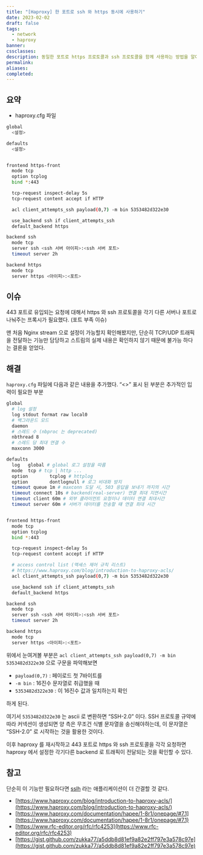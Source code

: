 ```yaml
---
title: "[Haproxy] 한 포트로 ssh 와 https 동시에 사용하기"
date: 2023-02-02
draft: false
tags:
  - network
  - haproxy
banner: 
cssclasses: 
description: 동일한 포트로 https 프로토콜과 ssh 프로토콜을 함께 사용하는 방법을 알아본다.
permalink: 
aliases: 
completed:
---
```

## 요약

- haproxy.cfg 파일

```bash
global
  <설정>

defaults
  <설정>


frontend https-front
  mode tcp
  option tcplog
  bind *:443

  tcp-request inspect-delay 5s
  tcp-request content accept if HTTP

  acl client_attempts_ssh payload(0,7) -m bin 5353482d322e30

  use_backend ssh if client_attempts_ssh
  default_backend https

backend ssh
  mode tcp
  server ssh <ssh 서버 아이피>:<ssh 서버 포트>
  timeout server 2h

backend https
  mode tcp
  server https <아이피>:<포트>
```

  

## 이슈

443 포트로 유입되는 요청에 대해서 https 와 ssh 프로토콜을 각기 다른 서버나 포트로 나눠주는 프록시가 필요했다. (포트 부족 이슈)

  

맨 처음 Nginx stream 으로 설정이 가능할지 확인해봤지만, 단순히 TCP/UDP 트래픽을 전달하는 기능만 담당하고 스트림의 실제 내용은 확인하지 않기 때문에 불가능 하다는 결론을 얻었다.

  

## 해결

`haproxy.cfg` 파일에 다음과 같은 내용을 추가했다. “<>” 표시 된 부분은 추가적인 입력이 필요한 부분

```bash
global
  # log 설정
  log stdout format raw local0
  # 백그라운드 모드
  daemon
  # 스레드 수 (nbproc 는 deprecated)
  nbthread 8
  # 스레드 당 최대 연결 수
  maxconn 3000

defaults
  log  	global # global 로그 설정을 따름
  mode 	tcp # tcp | http ...
  option       	tcplog # httplog
  option       	dontlognull # 로그 비대화 방지
  timeout queue 1m # maxconn 도달 시, 503 응답을 보내기 까지의 시간
  timeout connect 10s # backend(real-server) 연결 최대 지연시간
  timeout client 60m # 외부 클라이언트 요청이나 데이터 연결 최대시간
  timeout server 60m # 서버가 데이터를 전송할 떄 연결 최대 시간


frontend https-front
  mode tcp
  option tcplog
  bind *:443

  tcp-request inspect-delay 5s
  tcp-request content accept if HTTP

  # access control list (액세스 제어 규칙 리스트)
  # https://www.haproxy.com/blog/introduction-to-haproxy-acls/
  acl client_attempts_ssh payload(0,7) -m bin 5353482d322e30

  use_backend ssh if client_attempts_ssh
  default_backend https

backend ssh
  mode tcp
  server ssh <ssh 서버 아이피>:<ssh 서버 포트>
  timeout server 2h

backend https
  mode tcp
  server https <아이피>:<포트>
```

  

위에서 눈여겨볼 부분은 `acl client_attempts_ssh payload(0,7) -m bin 5353482d322e30` 으로 구문을 파악해보면

- `payload(0,7)` : 페이로드 첫 7바이트를
- `-m bin` : 16진수 문자열로 취급했을 때
- `5353482d322e30` : 이 16진수 값과 일치하는지 확인

하게 된다.

여기서 `5353482d322e30` 는 ascii 로 변환하면 “SSH-2.0” 이다. SSH 프로토콜 규약에 따라 커넥션이 생성되면 양 측은 무조건 식별 문자열을 송신해야하는데, 이 문자열은 “SSH-2.0” 로 시작하는 것을 활용한 것이다.

  

이후 haproxy 를 재시작하고 443 포트로 https 와 ssh 프로토콜을 각각 요청하면 haproxy 에서 설정한 각기다른 backend 로 트래픽이 전달되는 것을 확인할 수 있다.

  

## 참고

단순히 이 기능만 필요하다면 [sslh](https://github.com/yrutschle/sslh) 라는 애플리케이션이 더 간결할 것 같다.

  

- [https://www.haproxy.com/blog/introduction-to-haproxy-acls/](https://www.haproxy.com/blog/introduction-to-haproxy-acls/)
- [https://www.haproxy.com/documentation/hapee/1-8r1/onepage/#7.1](https://www.haproxy.com/documentation/hapee/1-8r1/onepage/#7.1)
- [https://www.rfc-editor.org/rfc/rfc4253](https://www.rfc-editor.org/rfc/rfc4253)
- [https://gist.github.com/zukka77/a5ddb8d81ef9a82e2ff797e3a578c97e](https://gist.github.com/zukka77/a5ddb8d81ef9a82e2ff797e3a578c97e)